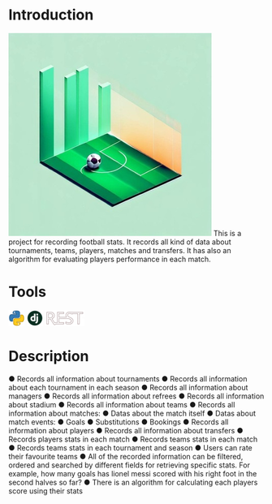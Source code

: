 # Introduction
<img src="https://raw.githubusercontent.com/AdelNoroozi/Football_Transfers/main/resources/banner.jpg" width="400" >
This is a project for recording football stats. It records all kind of data about tournaments, teams, players, matches and transfers. It has also an algorithm for evaluating players performance in each match.

# Tools
<img src="https://raw.githubusercontent.com/AdelNoroozi/Football_Transfers/main/resources/python-icon.png" heigth="32" >
<img src="https://raw.githubusercontent.com/AdelNoroozi/Football_Transfers/main/resources/django-icon.png" heigth="32" >
<img src="https://raw.githubusercontent.com/AdelNoroozi/Football_Transfers/main/resources/django-rest-icon.png" heigth="32" >

# Description
● Records all information about tournaments
● Records all information about each tournament in each season
● Records all information about managers
● Records all information about refrees
● Records all information about stadium
● Records all information about teams
● Records all information about matches:
  ● Datas about the match itself
  ● Datas about match events:
    ● Goals
    ● Substitutions
    ● Bookings
● Records all information about players
● Records all information about transfers
● Records players stats in each match
● Records teams stats in each match
● Records teams stats in each tournament and season
● Users can rate their favourite teams
● All of the recorded information can be filtered, ordered and searched by 
 different fields for retrieving specific stats. For example, how many goals
 has lionel messi scored with his right foot in the second halves so far?
● There is an algorithm for calculating each players score using their stats
